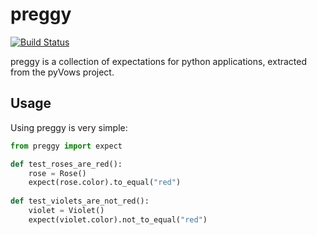 preggy
======

[![Build Status](https://travis-ci.org/heynemann/preggy.png?branch=master)](https://travis-ci.org/heynemann/preggy)

preggy is a collection of expectations for python applications, extracted from the pyVows project.

Usage
-----

Using preggy is very simple:

```python
from preggy import expect

def test_roses_are_red():
    rose = Rose()
    expect(rose.color).to_equal("red")
    
def test_violets_are_not_red():
    violet = Violet()
    expect(violet.color).not_to_equal("red")
```
